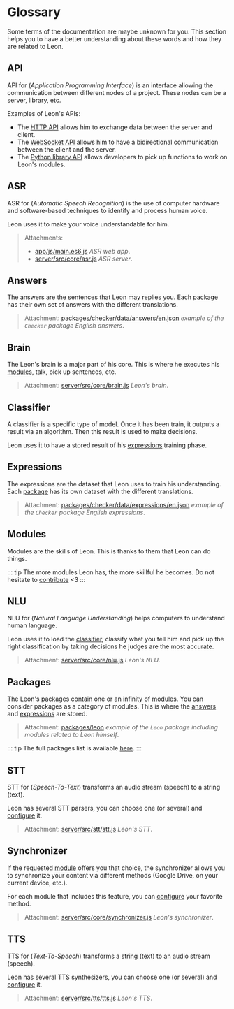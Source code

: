 # Glossary

Some terms of the documentation are maybe unknown for you. This section helps you to have a better understanding about these words and how they are related to Leon.

## API

API for (*Application Programming Interface*) is an interface allowing the communication between different nodes of a project. These nodes can be a server, library, etc.

Examples of Leon's APIs:
- The [HTTP API](https://github.com/leon-ai/leon/tree/develop/server/src/api) allows him to exchange data between the server and client.
- The [WebSocket API](https://github.com/leon-ai/leon/blob/develop/server/src/core/server.js) allows him to have a bidirectional communication between the client and the server.
- The [Python library API](https://github.com/leon-ai/leon/blob/develop/bridges/python/utils.py) allows developers to pick up functions to work on Leon's modules.

## ASR

ASR for (*Automatic Speech Recognition*) is the use of computer hardware and software-based techniques to identify and process human voice.

Leon uses it to make your voice understandable for him.

> Attachments:
> - [app/js/main.es6.js](https://github.com/leon-ai/leon/blob/develop/app/js/main.es6.js) *ASR web app*.
> - [server/src/core/asr.js](https://github.com/leon-ai/leon/blob/develop/server/src/core/asr.js) *ASR server*.

## Answers

The answers are the sentences that Leon may replies you.
Each [package](/glossary.md#packages) has their own set of answers with the different translations.

> Attachment: [packages/checker/data/answers/en.json](https://github.com/leon-ai/leon/blob/develop/packages/checker/data/answers/en.json) *example of the `Checker` package English answers*.

## Brain

The Leon's brain is a major part of his core. This is where he executes his [modules](/glossary.md#modules), talk, pick up sentences, etc.

> Attachment: [server/src/core/brain.js](https://github.com/leon-ai/leon/blob/develop/server/src/core/brain.js) *Leon's brain*.

## Classifier

A classifier is a specific type of model. Once it has been train, it outputs a result via an algorithm.
Then this result is used to make decisions.

Leon uses it to have a stored result of his [expressions](/glossary.md#expressions) training phase.

## Expressions

The expressions are the dataset that Leon uses to train his understanding.
Each [package](/glossary.md#packages) has its own dataset with the different translations.

> Attachment: [packages/checker/data/expressions/en.json](https://github.com/leon-ai/leon/blob/develop/packages/checker/data/expressions/en.json) *example of the `Checker` package English expressions*.

## Modules

Modules are the skills of Leon. This is thanks to them that Leon can do things.

::: tip
The more modules Leon has, the more skillful he becomes.
Do not hesitate to [contribute](https://github.com/leon-ai/leon/blob/develop/.github/CONTRIBUTING.md) <3
:::

## NLU

NLU for (*Natural Language Understanding*) helps computers to understand human language.

Leon uses it to load the [classifier](/glossary.md#classifier), classify what you tell him and pick up the right classification by taking decisions he judges are the most accurate.

> Attachment: [server/src/core/nlu.js](https://github.com/leon-ai/leon/blob/develop/server/src/core/nlu.js) *Leon's NLU*.

## Packages

The Leon's packages contain one or an infinity of [modules](/glossary.md#modules). You can consider packages as a category of modules. This is where the [answers](/glossary.md#answers) and [expressions](/glossary.md#expressions) are stored.

> Attachment: [packages/leon](https://github.com/leon-ai/leon/tree/develop/packages/leon) *example of the `Leon` package including modules related to Leon himself*.

::: tip
The full packages list is available [here](https://github.com/leon-ai/leon/tree/develop/packages).
:::

## STT

STT for (*Speech-To-Text*) transforms an audio stream (speech) to a string (text).

Leon has several STT parsers, you can choose one (or several) and [configure](/configuration.md#voice) it.

> Attachment: [server/src/stt/stt.js](https://github.com/leon-ai/leon/blob/develop/server/src/stt/stt.js) *Leon's STT*.

## Synchronizer

If the requested [module](/glossary.md#modules) offers you that choice, the synchronizer allows you to synchronize your content via different methods (Google Drive, on your current device, etc.).

For each module that includes this feature, you can [configure](/configuration.md#synchronizer) your favorite method.

> Attachment: [server/src/core/synchronizer.js](https://github.com/leon-ai/leon/blob/develop/server/src/core/synchronizer.js) *Leon's synchronizer*.

## TTS

TTS for (*Text-To-Speech*) transforms a string (text) to an audio stream (speech).

Leon has several TTS synthesizers, you can choose one (or several) and [configure](/configuration.md#voice) it.

> Attachment: [server/src/tts/tts.js](https://github.com/leon-ai/leon/blob/develop/server/src/tts/tts.js) *Leon's TTS*.
